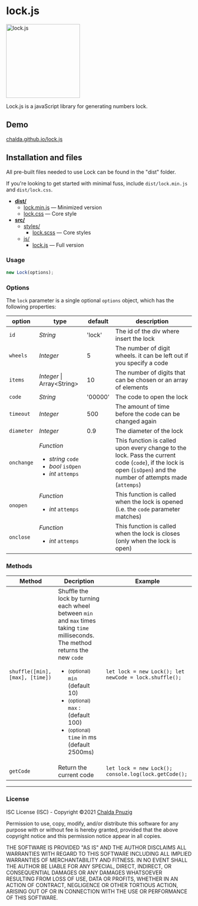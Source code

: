 # lock.js

<img alt="lock.js" src="https://chalda-pnuzig.github.io/lock.js/src/images/logo.svg" width="200" />

Lock.js is a javaScript library for generating numbers lock.

## Demo
[chalda.github.io/lock.js](https://chalda-pnuzig.github.io/lock.js)

## Installation and files

All pre-built files needed to use Lock can be found in the "dist" folder.

If you're looking to get started with minimal fuss, include `dist/lock.min.js`  and `dist/lock.css`.

- [**dist/**](dist)
    - [lock.min.js](dist/lock.min.js) — Minimized version
    - [lock.css](dist/lock.css) — Core style
- [**src/**](src)
    - [styles/](src)
        - [lock.scss](src/styles/lock.scss) — Core styles
    - [js/](src)
      - [lock.js](src/js/lock.js) — Full version



<!--
You can install this module as a component from NPM:

```bash
npm install --save chalda-pnuzig-log
```
You can also include this library in your HTML page directly from a CDN:
```html
<script src="https://cdn..net/npm/lock@1.0.0/dist/lock.min.js"></script>
```
-->

### Usage

```js
new Lock(options);
```

### Options

The `lock` parameter is a single optional `options` object, which has the following properties:

| option     | type                                 | default  | description
|------------|--------------------------------------|----------|----------------
| `id`       | _String_                             | 'lock'   | The id of the div where insert the lock
| `wheels `  | _Integer_                            | 5        | The number of digit wheels. it can be left out if you specify a code
| `items`    | _Integer_ &#124; Array&lt;String&gt; | 10       | The number of digits that can be chosen or an array of elements 
| `code `    | _String_                             | '00000'  | The code to open the lock
| `timeout`  | _Integer_                            | 500      | The amount of time before the code can be changed again
| `diameter` | _Integer_                            | 0.9      | The diameter of the lock
| `onchange` | _Function_ <ul><li>_string_ `code`</li><li> _bool_ `isOpen`</li><li>_int_ `attemps`</li></ul>| | This function is called upon every change to the lock. Pass the current code (`code`), if the lock is open (`isOpen`) and the number of attempts made (`attemps`)   
| `onopen`   | _Function_ <ul><li>_int_ `attemps`</li></ul>   |          | This function is called when the lock is opened (i.e. the `code` parameter matches)
| `onclose`  | _Function_ <ul><li>_int_ `attemps`</li></ul>   |          |This function is called when the lock is closes (only when the lock is open)

### Methods

| Method     | Decription     | Example                
|------------|----------------|---------
| `shuffle([min], [max], [time])`  | Shuffle the lock by turning each wheel between `min` and `max` times taking `time`  milliseconds. The method returns the new `code`<ul><li><small>(optional)</small> `min` (default 10)</li><li><small>(optional)</small> `max` : (default 100)</li><li><small>(optional)</small> `time` in ms (default 2500ms)</li></ul> | `let lock = new Lock(); let newCode = lock.shuffle();`
| `getCode`  | Return the current code         | ```let lock = new Lock(); console.log(lock.getCode();```

--------------------------------

### License
ISC License (ISC) - Copyright &copy;2021 [Chalda Pnuzig ](https://github.com/chalda-pnuzig/lock.js)

Permission to use, copy, modify, and/or distribute this software for any purpose with or without fee is hereby granted, provided that the above copyright notice and this permission notice appear in all copies.

THE SOFTWARE IS PROVIDED "AS IS" AND THE AUTHOR DISCLAIMS ALL WARRANTIES WITH REGARD TO THIS SOFTWARE INCLUDING ALL IMPLIED WARRANTIES OF MERCHANTABILITY AND FITNESS. IN NO EVENT SHALL THE AUTHOR BE LIABLE FOR ANY SPECIAL, DIRECT, INDIRECT, OR CONSEQUENTIAL DAMAGES OR ANY DAMAGES WHATSOEVER RESULTING FROM LOSS OF USE, DATA OR PROFITS, WHETHER IN AN ACTION OF CONTRACT, NEGLIGENCE OR OTHER TORTIOUS ACTION, ARISING OUT OF OR IN CONNECTION WITH THE USE OR PERFORMANCE OF THIS SOFTWARE.